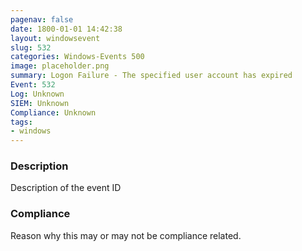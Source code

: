```yaml
---
pagenav: false
date: 1800-01-01 14:42:38
layout: windowsevent
slug: 532
categories: Windows-Events 500
image: placeholder.png
summary: Logon Failure - The specified user account has expired
Event: 532
Log: Unknown
SIEM: Unknown
Compliance: Unknown
tags:
- windows
---
```


### Description

Description of the event ID

### Compliance

Reason why this may or may not be compliance related.
